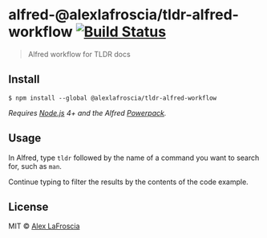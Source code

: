 # alfred-@alexlafroscia/tldr-alfred-workflow [![Build Status](https://travis-ci.org/alexlafroscia/alfred-@alexlafroscia/tldr-alfred-workflow.svg?branch=master)](https://travis-ci.org/alexlafroscia/alfred-@alexlafroscia/tldr-alfred-workflow)

> Alfred workflow for TLDR docs


## Install

```
$ npm install --global @alexlafroscia/tldr-alfred-workflow
```

*Requires [Node.js](https://nodejs.org) 4+ and the Alfred [Powerpack](https://www.alfredapp.com/powerpack/).*


## Usage

In Alfred, type `tldr` followed by the name of a command you want to search for, such as `man`.

Continue typing to filter the results by the contents of the code example.

## License

MIT © [Alex LaFroscia](https://github.com/alexlafroscia)
